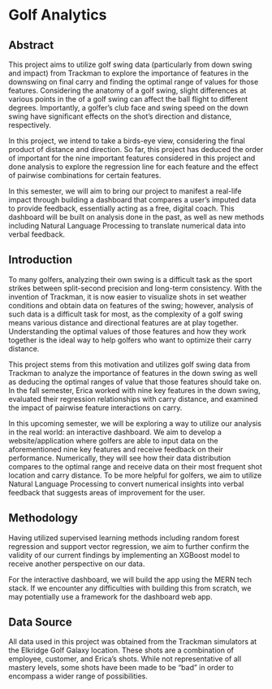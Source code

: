 # Golf Analytics

## Abstract
This project aims to utilize golf swing data (particularly from down swing and impact) from Trackman to explore the importance of features in the downswing on final carry and finding the optimal range of values for those features. Considering the anatomy of a golf swing, slight differences at various points in the of a golf swing can affect the ball flight to different degrees. Importantly, a golfer’s club face and swing speed on the down swing have significant effects on the shot’s direction and distance, respectively.  

In this project, we intend to take a birds-eye view, considering the final product of distance and direction. So far, this project has deduced the order of important for the nine important features considered in this project and done analysis to explore the regression line for each feature and the effect of pairwise combinations for certain features.  

In this semester, we will aim to bring our project to manifest a real-life impact through building a dashboard that compares a user’s imputed data to provide feedback, essentially acting as a free, digital coach. This dashboard will be built on analysis done in the past, as well as new methods including Natural Language Processing to translate numerical data into verbal feedback.  

## Introduction 
To many golfers, analyzing their own swing is a difficult task as the sport strikes between split-second precision and long-term consistency. With the invention of Trackman, it is now easier to visualize shots in set weather conditions and obtain data on features of the swing; however, analysis of such data is a difficult task for most, as the complexity of a golf swing means various distance and directional features are at play together. Understanding the optimal values of those features and how they work together is the ideal way to help golfers who want to optimize their carry distance.  

This project stems from this motivation and utilizes golf swing data from Trackman to analyze the importance of features in the down swing as well as deducing the optimal ranges of value that those features should take on. In the fall semester, Erica worked with nine key features in the down swing, evaluated their regression relationships with carry distance, and examined the impact of pairwise feature interactions on carry.  

In this upcoming semester, we will be exploring a way to utilize our analysis in the real world: an interactive dashboard. We aim to develop a website/application where golfers are able to input data on the aforementioned nine key features and receive feedback on their performance. Numerically, they will see how their data distribution compares to the optimal range and receive data on their most frequent shot location and carry distance. To be more helpful for golfers, we aim to utilize Natural Language Processing to convert numerical insights into verbal feedback that suggests areas of improvement for the user.  

## Methodology 
Having utilized supervised learning methods including random forest regression and support vector regression, we aim to further confirm the validity of our current findings by implementing an XGBoost model to receive another perspective on our data.  

For the interactive dashboard, we will build the app using the MERN tech stack. If we encounter any difficulties with building this from scratch, we may potentially use a framework for the dashboard web app. 

## Data Source 
All data used in this project was obtained from the Trackman simulators at the Elkridge Golf Galaxy location. These shots are a combination of employee, customer, and Erica’s shots. While not representative of all mastery levels, some shots have been made to be “bad” in order to encompass a wider range of possibilities.  